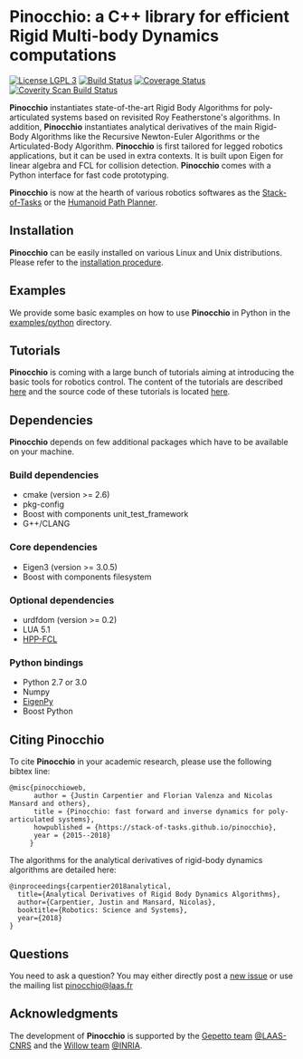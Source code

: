 Pinocchio: a C++ library for efficient Rigid Multi-body Dynamics computations
===========

[![License LGPL 3](https://img.shields.io/badge/license-LGPLv3-green.svg)](http://www.gnu.org/licenses/lgpl-3.0.txt)
[![Build Status](https://travis-ci.org/stack-of-tasks/pinocchio.svg?branch=devel)](https://travis-ci.org/stack-of-tasks/pinocchio)
[![Coverage Status](https://coveralls.io/repos/github/stack-of-tasks/pinocchio/badge.svg?branch=devel)](https://coveralls.io/github/stack-of-tasks/pinocchio?branch=devel)
[![Coverity Scan Build Status](https://scan.coverity.com/projects/7824/badge.svg)](https://scan.coverity.com/projects/pinocchio)

**Pinocchio** instantiates state-of-the-art Rigid Body Algorithms for poly-articulated systems based on revisited Roy Featherstone's algorithms.
In addition, **Pinocchio** instantiates analytical derivatives of the main Rigid-Body Algorithms like the Recursive Newton-Euler Algorithms or the Articulated-Body Algorithm.
**Pinocchio** is first tailored for legged robotics applications, but it can be used in extra contexts.
It is built upon Eigen for linear algebra and FCL for collision detection. **Pinocchio** comes with a Python interface for fast code prototyping.

**Pinocchio** is now at the hearth of various robotics softwares as the [Stack-of-Tasks](http://stack-of-tasks.github.io) or the [Humanoid Path Planner](https://humanoid-path-planner.github.io/hpp-doc).

## Installation

**Pinocchio** can be easily installed on various Linux and Unix distributions. Please refer to the [installation procedure](http://stack-of-tasks.github.io/pinocchio/download.html).

## Examples

We provide some basic examples on how to use **Pinocchio** in Python in the [examples/python](./examples/python/REAME.md) directory.

## Tutorials 

**Pinocchio** is coming with a large bunch of tutorials aiming at introducing the basic tools for robotics control.
The content of the tutorials are described [here](http://projects.laas.fr/gepetto/index.php/Teach/Supaero2018) and the source code of these tutorials is located [here](https://github.com/stack-of-tasks/pinocchio-tutorials).

## Dependencies

**Pinocchio** depends on few additional packages which have to be available on your machine.

### Build dependencies
   - cmake (version >= 2.6)
   - pkg-config
   - Boost with components unit_test_framework
   - G++/CLANG
   
### Core dependencies
   - Eigen3 (version >= 3.0.5)   
   - Boost with components filesystem 
   
### Optional dependencies
   - urdfdom (version >= 0.2)
   - LUA 5.1
   - [HPP-FCL](https://github.com/humanoid-path-planner/hpp-fcl)
   
### Python bindings
   - Python 2.7 or 3.0
   - Numpy
   - [EigenPy](https://github.com/stack-of-tasks/eigenpy.git)
   - Boost Python

## Citing Pinocchio

To cite **Pinocchio** in your academic research, please use the following bibtex line:
```
@misc{pinocchioweb,
      author = {Justin Carpentier and Florian Valenza and Nicolas Mansard and others},
      title = {Pinocchio: fast forward and inverse dynamics for poly-articulated systems},
      howpublished = {https://stack-of-tasks.github.io/pinocchio},
      year = {2015--2018}
     }
```
The algorithms for the analytical derivatives of rigid-body dynamics algorithms are detailed here:
```
@inproceedings{carpentier2018analytical,
  title={Analytical Derivatives of Rigid Body Dynamics Algorithms},
  author={Carpentier, Justin and Mansard, Nicolas},
  booktitle={Robotics: Science and Systems},
  year={2018}
}
```

## Questions

You need to ask a question? You may either directly post a [new issue](https://github.com/stack-of-tasks/pinocchio/issues) or use the mailing list <pinocchio@laas.fr>

## Acknowledgments

The development of **Pinocchio** is supported by the [Gepetto team](http://projects.laas.fr/gepetto/) [@LAAS-CNRS](http://www.laas.fr) and the [Willow team](https://www.di.ens.fr/willow/) [@INRIA](http://www.inria.fr).
